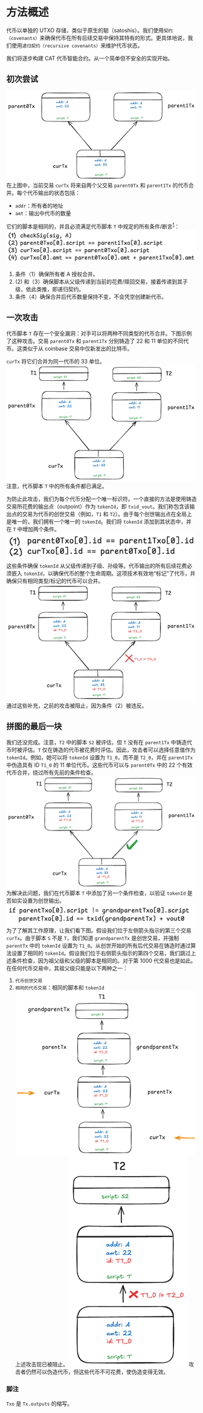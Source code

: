 # 方法概述

代币以单独的 UTXO 存储，类似于原生的聪（satoshis）。我们使用`契约（covenants）`来确保代币在所有后续交易中保持其特有的形式。更具体地说，我们使用`递归契约（recursive covenants）`来维护代币状态。

我们将逐步构建 CAT 代币智能合约。从一个简单但不安全的实现开始。

## 初次尝试

![alt text](../assets/overview-01.png)
在上图中，当前交易 `curTx` 将来自两个父交易 `parent0Tx` 和 `parent1Tx` 的代币合并。每个代币输出的状态包括：

- `addr`：所有者的地址
- `amt`：输出中代币的数量

它们的脚本是相同的，并且必须满足代币脚本 `T` 中规定的所有条件/断言<sup>[1](#脚注)</sup>：
![alt text](../assets/overview-02.png)

1. 条件（1）确保所有者 A 授权合并。
2. (2) 和（3）确保脚本从父级传递到当前的花费/赎回交易，接着传递到其子级，依此类推，即递归契约。
3. 条件（4）确保合并后代币数量保持不变，不会凭空创建新代币。

## 一次攻击

代币脚本 `T` 存在一个安全漏洞：对手可以将两种不同类型的代币合并。下图示例了这种攻击。交易 `parent0Tx` 和 `parent1Tx` 分别铸造了 22 和 11 单位的不同代币。这类似于从 coinbase 交易中仅新发出的比特币。

`curTx` 将它们合并为同一代币的 33 单位。
![alt text](../assets/overview-03.png)
注意，代币脚本 `T` 中的所有条件都已满足。

为防止此攻击，我们为每个代币分配一个唯一标识符。一个直接的方法是使用铸造交易所花费的输出点（outpoint）作为 `tokenId`，即 `txid_vout`。我们称包含该输出点的交易为代币的创世交易（例如，`T1` 和 `T2`）。由于每个创世输出点在全局上是唯一的，我们拥有一个唯一的 `tokenId`。我们将 `tokenId` 添加到其状态中，并在 `T` 中增加两个条件。
![alt text](../assets/overview-04.png)
这些条件确保 `tokenId` 从父级传递到子级、孙级等。代币输出的所有后续花费必须嵌入 `tokenId`，以确保代币的整个生命周期。这项技术有效地“标记”了代币，并确保只有相同类型/标记的代币可以合并。
![alt text](../assets/overview-05.png)
通过这些补充，之前的攻击被阻止，因为条件（2）被违反。

## 拼图的最后一块

我们还没完成。注意，`T2` 中的脚本 `S2` 被评估，但 `T` 没有在 `parent1Tx` 中铸造代币时被评估。`T` 仅在铸造的代币被花费时评估。因此，攻击者可以选择任意值作为 `tokenId`。例如，她可以将 `tokenId` 设置为 `T1_0`，而不是 `T2_0`，并在 `parent1Tx` 中伪造具有 ID `T1_0` 的 11 单位代币。这些代币可以与 `parent0Tx` 中的 22 个有效代币合并，绕过所有先前的条件检查。
![alt text](../assets/overview-06.png)
为解决此问题，我们在代币脚本 `T` 中添加了另一个条件检查，以验证 `tokenId` 是否如实设置为创世输出。
![alt text](../assets/overview-07.png)
为了了解其工作原理，让我们看下图。假设我们位于左侧箭头指示的第三个交易 `curTx`。由于脚本 `S` 不是 `T`，我们知道 `grandparentTx` 是创世交易，并强制 `parentTx` 中的 `tokenId` 设置为 `T1_0`。从创世开始的所有后代交易在铸造时通过算法设置了相同的 `tokenId`。假设我们位于右侧箭头指示的第四个交易，我们跳过上述条件检查，因为祖父级和父级的脚本是相同的。对于第 1000 代交易也是如此。在任何代币交易中，其祖父级只能是以下两种之一：

1. `代币创世交易`
2. `相同的代币交易`：相同的脚本和 `tokenId`
![alt text](../assets/overview-08.png)
上述攻击现已被阻止。
![alt text](../assets/overview-09.png)
攻击者仍然可以伪造代币，但这些代币不可花费，使伪造变得无效。

### 脚注

`Txo` 是 `Tx.outputs` 的缩写。
